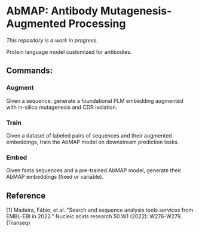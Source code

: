 # AbMAP: Antibody Mutagenesis-Augmented Processing
*This repository is a work in progress.*

Protein language model customized for antibodies.

## Commands:
### Augment
Given a sequence, generate a foundational PLM embedding augmented with in-silico mutagenesis and CDR isolation.
### Train
Given a dataset of labeled pairs of sequences and their augmented embeddings, train the AbMAP model on downstream prediction tasks.
### Embed
Given fasta sequences and a pre-trained AbMAP model, generate their AbMAP embeddings (fixed or variable).

## Reference
<a id="1">[1]</a>
Madeira, Fábio, et al. "Search and sequence analysis tools services from EMBL-EBI in 2022." Nucleic acids research 50.W1 (2022): W276-W279. (Transeq)
